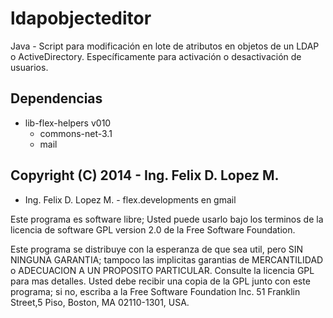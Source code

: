 # ldapobjecteditor
Java - Script para modificación en lote de atributos en objetos de un LDAP o ActiveDirectory. Específicamente para activación o desactivación de usuarios.

## Dependencias
 * lib-flex-helpers v010
   * commons-net-3.1
   * mail

## Copyright (C) 2014 - Ing. Felix D. Lopez M.
 * Ing. Felix D. Lopez M. - flex.developments en gmail

Este programa es software libre; Usted puede usarlo bajo los terminos de la licencia de software GPL version 2.0 de la Free Software Foundation.

Este programa se distribuye con la esperanza de que sea util, pero SIN NINGUNA GARANTIA; tampoco las implicitas garantias de MERCANTILIDAD o ADECUACION A UN PROPOSITO PARTICULAR. Consulte la licencia GPL para mas detalles. Usted debe recibir una copia de la GPL junto con este programa; si no, escriba a la Free Software Foundation Inc. 51 Franklin Street,5 Piso, Boston, MA 02110-1301, USA.